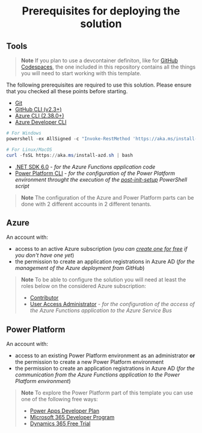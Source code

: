 <p align="center">
    <h1 align="center">
        Prerequisites for deploying the solution
    </h1>
</p>

## Tools

> **Note**
> If you plan to use a devcontainer definiton, like for [GitHub Codespaces](https://github.com/features/codespaces), the one included in this repository contains all the things you will need to start working with this template.

The following prerequisites are required to use this solution. Please ensure that you checked all these points before starting.

- [Git](https://git-scm.com/)
- [GitHub CLI (v2.3+)](https://github.com/cli/cli)
- [Azure CLI (2.38.0+)](https://docs.microsoft.com/cli/azure/install-azure-cli)
- [Azure Developer CLI](https://aka.ms/azure-dev/install)

```powershell
# For Windows
powershell -ex AllSigned -c "Invoke-RestMethod 'https://aka.ms/install-azd.ps1' | Invoke-Expression"

# For Linux/MacOS
curl -fsSL https://aka.ms/install-azd.sh | bash
```

- [.NET SDK 6.0](https://dotnet.microsoft.com/download/dotnet/6.0) - _for the Azure Functions application code_
- [Power Platform CLI](https://learn.microsoft.com/en-us/power-platform/developer/cli/introduction#install-microsoft-power-platform-cli) - _for the configuration of the Power Platform environment throught the execution of the [post-init-setup](./scripts/post-init-setup.ps1) PowerShell script_

> **Note**
> The configuration of the Azure and Power Platform parts can be done with 2 different accounts in 2 different tenants.

## Azure

An account with:
- access to an active Azure subscription (_you can [create one for free](https://azure.microsoft.com/free/?WT.mc_id=A261C142F) if you don't have one yet_)
- the permission to create an application registrations in Azure AD (*for the management of the Azure deployment from GitHub*)

> **Note**
> To be able to configure the solution you will need at least the roles below on the considered Azure subscription:
> - [Contributor](https://learn.microsoft.com/en-us/azure/role-based-access-control/built-in-roles#contributor)
> - [User Access Administrator](https://learn.microsoft.com/en-us/azure/role-based-access-control/built-in-roles#user-access-administrator) - _for the configuration of the access of the Azure Functions application to the Azure Service Bus_

## Power Platform

An account with:
- access to an existing Power Platform environment as an administrator **or** the permission to create a new Power Platform environment
- the permission to create an application registrations in Azure AD (*for the communication from the Azure Functions application to the Power Platform environment*)

> **Note**
> To explore the Power Platform part of this template you can use one of the following free ways:
> - [Power Apps Developer Plan](https://powerapps.microsoft.com/en-us/developerplan/)
> - [Microsoft 365 Developer Program](https://developer.microsoft.com/en-us/microsoft-365/dev-program)
> - [Dynamics 365 Free Trial](https://dynamics.microsoft.com/en-us/dynamics-365-free-trial/)